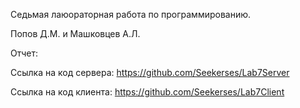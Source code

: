 Седьмая лаюораторная работа по программированию.

Попов Д.М. и Машковцев А.Л.

Отчет:

Ссылка на код сервера: https://github.com/Seekerses/Lab7Server

Ссылка на код клиента: https://github.com/Seekerses/Lab7Client
